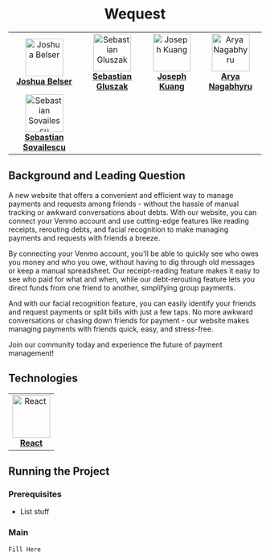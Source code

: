 <h1 align="center">
  Wequest
  </br>
</h1>

<table align="center">
  <tr>
    <td align="center"><a href="https://www.linkedin.com/in/joshua-belser-6119b924b/"><img src="https://media.licdn.com/dms/image/D5603AQEkpMTp1N8TGA/profile-displayphoto-shrink_400_400/0/1677040213506?e=1682553600&v=beta&t=HCZqTRngwPK0acoA13FHsVE-RBbi5K4QqQ7zex0Xeo0" width="75px;" height="75px;" alt="Joshua Belser"/><br /><b>Joshua Belser</b></a><br /></td>
    <td align="center"><a href="https://www.linkedin.com/in/sebastiangluszak/"><img src="https://media.licdn.com/dms/image/C4E03AQHZtnG5jYf-6Q/profile-displayphoto-shrink_400_400/0/1625054399152?e=1682553600&v=beta&t=Nq93zk5o2ZFBhsvwkP9ryLy6V68wnyuu_7z-h-d6HFE" width="75px;" height="75px;" alt="Sebastian Gluszak"/><br /><b>Sebastian Gluszak</b></a><br /></td>
    <td align="center"><a href="https://www.linkedin.com/in/joseph-kuang-6bb55b1ba/"><img src="https://media.licdn.com/dms/image/C4D03AQGFVwZ0C7P67g/profile-displayphoto-shrink_400_400/0/1604452238422?e=1682553600&v=beta&t=tKSiLrdhvFal4sjYoUYdIaNdL8kTkZAYBQqe5OH2k6M" width="75px;" height="75px;" alt="Joseph Kuang"/><br /><b>Joseph Kuang</b></a><br /></td>
    <td align="center"><a href="https://www.linkedin.com/in/arya-nagabhyru-372514232/"><img src="https://media.licdn.com/dms/image/C4E03AQE652jwdbFm_w/profile-displayphoto-shrink_400_400/0/1645238585507?e=1682553600&v=beta&t=TKa1wG_AbCcsYGbV_pbC8uxIZexGYT4lNski0QwBJXg" width="75px;" height="75px;" alt="Arya Nagabhyru"/><br /><b>Arya Nagabhyru</b></a><br /></td>
    </tr>
        <td align="center"><a href="https://www.linkedin.com/in/sebastian-sovailescu/"><img src="https://media.licdn.com/dms/image/C5603AQGsokP5bxVmug/profile-displayphoto-shrink_400_400/0/1653078867544?e=1682553600&v=beta&t=5oyQfv6NrZyIYi_b8hqFG2-LVzaTGPNlwVm6yjiIbXI" width="75px;" height="75px;" alt="Sebastian Sovailescu"/><br /><b>Sebastian Sovailescu</b></a><br /></td>
</table>

## Background and Leading Question

A new website that offers a convenient and efficient way to manage payments and requests among friends - without the hassle of manual tracking or awkward conversations about debts. With our website, you can connect your Venmo account and use cutting-edge features like reading receipts, rerouting debts, and facial recognition to make managing payments and requests with friends a breeze.

By connecting your Venmo account, you'll be able to quickly see who owes you money and who you owe, without having to dig through old messages or keep a manual spreadsheet. Our receipt-reading feature makes it easy to see who paid for what and when, while our debt-rerouting feature lets you direct funds from one friend to another, simplifying group payments.

And with our facial recognition feature, you can easily identify your friends and request payments or split bills with just a few taps. No more awkward conversations or chasing down friends for payment - our website makes managing payments with friends quick, easy, and stress-free.

Join our community today and experience the future of payment management!

## Technologies

<table align="center">
  <tr>
    <td align="center"><a href=https://reactjs.org/"><img src="https://cdn4.iconfinder.com/data/icons/logos-3/600/React.js_logo-512.png" width="75px;" height="85px;" alt="React"/><br /><b>React</b></a></td>
</table>

## Running the Project

### Prerequisites
- List stuff

### Main 

```bash
Fill Here
```
